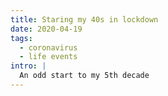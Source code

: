 ```yaml
---
title: Staring my 40s in lockdown
date: 2020-04-19
tags:
  - coronavirus
  - life events
intro: |
  An odd start to my 5th decade
---
```

